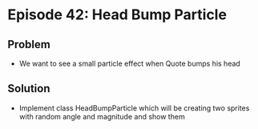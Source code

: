 Episode 42: Head Bump Particle
==============================

Problem
--------

- We want to see a small particle effect when Quote bumps his head

Solution
--------

- Implement class HeadBumpParticle which will be creating two sprites with
  random angle and magnitude and show them 
